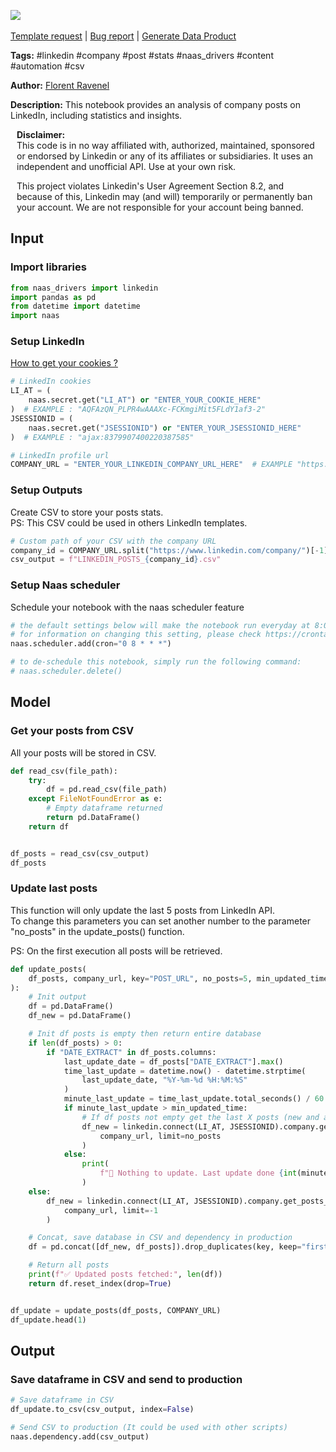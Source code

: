 <a href="https://app.naas.ai/user-redirect/naas/downloader?url=https://raw.githubusercontent.com/jupyter-naas/awesome-notebooks/master/LinkedIn/LinkedIn_Get_company_posts_stats.ipynb" target="_parent"><img src="https://naasai-public.s3.eu-west-3.amazonaws.com/open_in_naas.svg"/></a><br><br><a href="https://github.com/jupyter-naas/awesome-notebooks/issues/new?assignees=&labels=&template=template-request.md&title=Tool+-+Action+of+the+notebook+">Template request</a> | <a href="https://github.com/jupyter-naas/awesome-notebooks/issues/new?assignees=&labels=bug&template=bug_report.md&title=LinkedIn+-+Get+company+posts+stats:+Error+short+description">Bug report</a> | <a href="https://app.naas.ai/user-redirect/naas/downloader?url=https://raw.githubusercontent.com/jupyter-naas/awesome-notebooks/master/Naas/Naas_Start_data_product.ipynb" target="_parent">Generate Data Product</a>

**Tags:** #linkedin #company #post #stats #naas_drivers #content #automation #csv

**Author:** [Florent Ravenel](https://www.linkedin.com/in/florent-ravenel/)

**Description:** This notebook provides an analysis of company posts on LinkedIn, including statistics and insights.


<div class="alert alert-info" role="info" style="margin: 10px">
<b>Disclaimer:</b><br>
This code is in no way affiliated with, authorized, maintained, sponsored or endorsed by Linkedin or any of its affiliates or subsidiaries. It uses an independent and unofficial API. Use at your own risk.

This project violates Linkedin's User Agreement Section 8.2, and because of this, Linkedin may (and will) temporarily or permanently ban your account. We are not responsible for your account being banned.
<br>
</div>

## Input

### Import libraries


```python
from naas_drivers import linkedin
import pandas as pd
from datetime import datetime
import naas
```

### Setup LinkedIn
<a href='https://www.notion.so/LinkedIn-driver-Get-your-cookies-d20a8e7e508e42af8a5b52e33f3dba75'>How to get your cookies ?</a>


```python
# LinkedIn cookies
LI_AT = (
    naas.secret.get("LI_AT") or "ENTER_YOUR_COOKIE_HERE"
)  # EXAMPLE : "AQFAzQN_PLPR4wAAAXc-FCKmgiMit5FLdY1af3-2"
JSESSIONID = (
    naas.secret.get("JSESSIONID") or "ENTER_YOUR_JSESSIONID_HERE"
)  # EXAMPLE : "ajax:8379907400220387585"

# LinkedIn profile url
COMPANY_URL = "ENTER_YOUR_LINKEDIN_COMPANY_URL_HERE"  # EXAMPLE "https://www.linkedin.com/company/XXXXXX/"
```

### Setup Outputs
Create CSV to store your posts stats.<br>
PS: This CSV could be used in others LinkedIn templates.


```python
# Custom path of your CSV with the company URL
company_id = COMPANY_URL.split("https://www.linkedin.com/company/")[-1].split("/")[0]
csv_output = f"LINKEDIN_POSTS_{company_id}.csv"
```

### Setup Naas scheduler
Schedule your notebook with the naas scheduler feature


```python
# the default settings below will make the notebook run everyday at 8:00
# for information on changing this setting, please check https://crontab.guru/ for information on the required CRON syntax
naas.scheduler.add(cron="0 8 * * *")

# to de-schedule this notebook, simply run the following command:
# naas.scheduler.delete()
```

## Model

### Get your posts from CSV
All your posts will be stored in CSV.


```python
def read_csv(file_path):
    try:
        df = pd.read_csv(file_path)
    except FileNotFoundError as e:
        # Empty dataframe returned
        return pd.DataFrame()
    return df


df_posts = read_csv(csv_output)
df_posts
```

### Update last posts
This function will only update the last 5 posts from LinkedIn API.<br>
To change this parameters you can set another number to the parameter "no_posts" in the update_posts() function.

PS: On the first execution all posts will be retrieved.


```python
def update_posts(
    df_posts, company_url, key="POST_URL", no_posts=5, min_updated_time=60
):
    # Init output
    df = pd.DataFrame()
    df_new = pd.DataFrame()

    # Init df posts is empty then return entire database
    if len(df_posts) > 0:
        if "DATE_EXTRACT" in df_posts.columns:
            last_update_date = df_posts["DATE_EXTRACT"].max()
            time_last_update = datetime.now() - datetime.strptime(
                last_update_date, "%Y-%m-%d %H:%M:%S"
            )
            minute_last_update = time_last_update.total_seconds() / 60
            if minute_last_update > min_updated_time:
                # If df posts not empty get the last X posts (new and already existing)
                df_new = linkedin.connect(LI_AT, JSESSIONID).company.get_posts_feed(
                    company_url, limit=no_posts
                )
            else:
                print(
                    f"🛑 Nothing to update. Last update done {int(minute_last_update)} minutes ago."
                )
    else:
        df_new = linkedin.connect(LI_AT, JSESSIONID).company.get_posts_feed(
            company_url, limit=-1
        )

    # Concat, save database in CSV and dependency in production
    df = pd.concat([df_new, df_posts]).drop_duplicates(key, keep="first")

    # Return all posts
    print(f"✅ Updated posts fetched:", len(df))
    return df.reset_index(drop=True)


df_update = update_posts(df_posts, COMPANY_URL)
df_update.head(1)
```

## Output

### Save dataframe in CSV and send to production


```python
# Save dataframe in CSV
df_update.to_csv(csv_output, index=False)

# Send CSV to production (It could be used with other scripts)
naas.dependency.add(csv_output)
```
